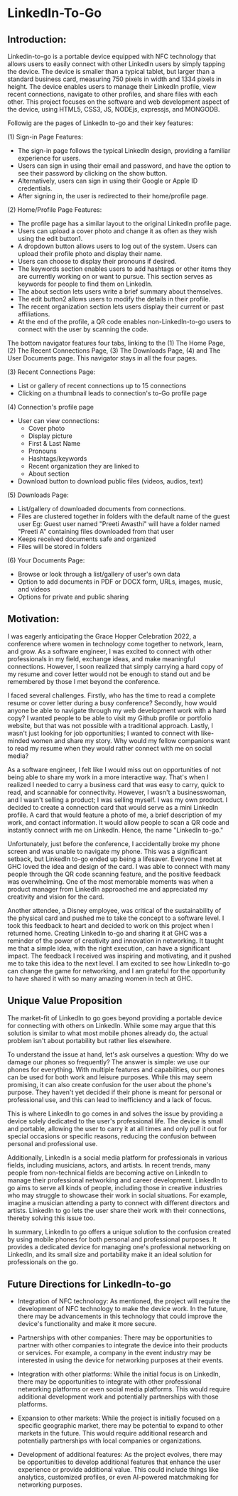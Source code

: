 # LinkedIn-To-Go

## Introduction: 
Linkedin-to-go is a portable device equipped with NFC technology that allows users to easily connect with other LinkedIn users by simply tapping the device. The device is smaller than a typical tablet, but larger than a standard business card, measuring 750 pixels in width and 1334 pixels in height. The device enables users to manage their LinkedIn profile, view recent connections, navigate to other profiles, and share files with each other. This project focuses on the software and web development aspect of the device, using HTML5, CSS3, JS, NODEjs, expressjs, and MONGODB. 

Followig are the pages of LinkedIn to-go and their key features:

(1) Sign-in Page Features: 
* The sign-in page follows the typical LinkedIn design, providing a familiar experience for users. 
* Users can sign in using their email and password, and have the option to see their password by clicking on the show button. 
* Alternatively, users can sign in using their Google or Apple ID credentials.
* After signing in, the user is redirected to their home/profile page.

(2) Home/Profile Page Features: 
* The profile page has a similar layout to the original LinkedIn profile page. 
* Users can upload a cover photo and change it as often as they wish using the edit button1. 
* A dropdown button allows users to log out of the system. Users can upload their profile photo and display their name. 
* Users can choose to display their pronouns if desired. 
* The keywords section enables users to add hashtags or other items they are currently working on or want to pursue. This section serves as keywords for people to find them on LinkedIn. 
* The about section lets users write a brief summary about themselves. 
* The edit button2 allows users to modify the details in their profile. 
* The recent organization section lets users display their current or past affiliations.
* At the end of the profile, a QR code enables non-LinkedIn-to-go users to connect with the user by scanning the code. 

The bottom navigator features four tabs, linking to the 
(1) The Home Page,
(2) The Recent Connections Page, 
(3) The Downloads Page, 
(4) and The User Documents page.
This navigator stays in all the four pages.

(3) Recent Connections Page: 
* List or gallery of recent connections up to 15 connections 
* Clicking on a thumbnail leads to connection's to-Go profile page 

(4) Connection's profile page
* User can view connections: 
  * Cover photo
  * Display picture
  * First & Last Name 
  * Pronouns 
  * Hashtags/keywords
  * Recent organization they are linked to 
  * About section
* Download button to download public files (videos, audios, text) 

(5) Downloads Page: 
* List/gallery of downloaded documents from connections. 
* Files are clustered together in folders with the default name of the guest user Eg: Guest user named "Preeti Awasthi" will have a folder named "Preeti A" containing files downloaded from that user 
* Keeps received documents safe and organized 
* Files will be stored in folders 

(6) Your Documents Page: 
* Browse or look through a list/gallery of user's own data 
* Option to add documents in PDF or DOCX form, URLs, images, music, and videos
* Options for private and public sharing

## Motivation: 

I was eagerly anticipating the Grace Hopper Celebration 2022, a conference where women in technology come together to network, learn, and grow. As a software engineer, I was excited to connect with other professionals in my field, exchange ideas, and make meaningful connections. However, I soon realized that simply carrying a hard copy of my resume and cover letter would not be enough to stand out and be remembered by those I met beyond the conference.

 I faced several challenges. 
Firstly, who has the time to read a complete resume or cover letter during a busy conference? 
Secondly, how would anyone be able to navigate through my web development work with a hard copy? I wanted people to be able to visit my Github profile or portfolio website, but that was not possible with a traditional approach.
 Lastly, I wasn't just looking for job opportunities; I wanted to connect with like-minded women and share my story. Why would my fellow companions want to read my resume when they would rather connect with me on social media? 

As a software engineer, I felt like I would miss out on opportunities of not being able to share my work in a more interactive way. That's when I realized I needed to carry a business card that was easy to carry, quick to read, and scannable for connectivity. However, I wasn't a businesswoman, and I wasn't selling a product; I was selling myself. I was my own product. I decided to create a connection card that would serve as a mini LinkedIn profile. A card that would feature a photo of me, a brief description of my work, and contact information. It would allow people to scan a QR code and instantly connect with me on LinkedIn. Hence, the name "LinkedIn to-go." 

Unfortunately, just before the conference, I accidentally broke my phone screen and was unable to navigate my phone. This was a significant setback, but LinkedIn to-go ended up being a lifesaver. Everyone I met at GHC loved the idea and design of the card. I was able to connect with many people through the QR code scanning feature, and the positive feedback was overwhelming. One of the most memorable moments was when a product manager from LinkedIn approached me and appreciated my creativity and vision for the card. 

Another attendee, a Disney employee, was critical of the sustainability of the physical card and pushed me to take the concept to a software level. I took this feedback to heart and decided to work on this project when I returned home. Creating LinkedIn to-go and sharing it at GHC was a reminder of the power of creativity and innovation in networking. It taught me that a simple idea, with the right execution, can have a significant impact. The feedback I received was inspiring and motivating, and it pushed me to take this idea to the next level. I am excited to see how LinkedIn to-go can change the game for networking, and I am grateful for the opportunity to have shared it with so many amazing women in tech at GHC.

## Unique Value Proposition

The market-fit of LinkedIn to go goes beyond providing a portable device for connecting with others on LinkedIn. While some may argue that this solution is similar to what most mobile phones already do, the actual problem isn't about portability but rather lies elsewhere.

To understand the issue at hand, let's ask ourselves a question: Why do we damage our phones so frequently? The answer is simple: we use our phones for everything. With multiple features and capabilities, our phones can be used for both work and leisure purposes. While this may seem promising, it can also create confusion for the user about the phone's purpose. They haven't yet decided if their phone is meant for personal or professional use, and this can lead to inefficiency and a lack of focus.

This is where LinkedIn to go comes in and solves the issue by providing a device solely dedicated to the user's professional life. The device is small and portable, allowing the user to carry it at all times and only pull it out for special occasions or specific reasons, reducing the confusion between personal and professional use.

Additionally, LinkedIn is a social media platform for professionals in various fields, including musicians, actors, and artists. In recent trends, many people from non-technical fields are becoming active on LinkedIn to manage their professional networking and career development. LinkedIn to go aims to serve all kinds of people, including those in creative industries who may struggle to showcase their work in social situations. For example, imagine a musician attending a party to connect with different directors and artists. LinkedIn to go lets the user share their work with their connections, thereby solving this issue too.

In summary, LinkedIn to go offers a unique solution to the confusion created by using mobile phones for both personal and professional purposes. It provides a dedicated device for managing one's professional networking on LinkedIn, and its small size and portability make it an ideal solution for professionals on the go.
 
## Future Directions for LinkedIn-to-go

* Integration of NFC technology: As mentioned, the project will require the development of NFC technology to make the device work. In the future, there may be advancements in this technology that could improve the device's functionality and make it more secure.

* Partnerships with other companies: There may be opportunities to partner with other companies to integrate the device into their products or services. For example, a company in the event industry may be interested in using the device for networking purposes at their events.

* Integration with other platforms: While the initial focus is on LinkedIn, there may be opportunities to integrate with other professional networking platforms or even social media platforms. This would require additional development work and potentially partnerships with those platforms.

* Expansion to other markets: While the project is initially focused on a specific geographic market, there may be potential to expand to other markets in the future. This would require additional research and potentially partnerships with local companies or organizations.

* Development of additional features: As the project evolves, there may be opportunities to develop additional features that enhance the user experience or provide additional value. This could include things like analytics, customized profiles, or even AI-powered matchmaking for networking purposes.


